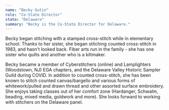 ```yaml
---
name: "Becky Gutin"
role: "Co-State Director"
state: "Delaware"
summary: "Becky is the Co-State Director for Delaware."
---
```


Becky began stitching with a stamped cross-stitch while in elementary school. Thanks to her sister, she began stitching counted cross-stitch in 1983, and hasn't looked back. Fiber arts run in the family - she has one sister who quilts and another who is a kiltmaker.

Becky became a member of Cyberstitchers (online) and Lamplighters (Woodstown, NJ) EGA chapters, and the Delaware Valley Historic Sampler Guild during COVID. In addition to counted cross-stitch, she has been known to stitch counted canvas/bargello and various forms of whitework/pulled and drawn thread and other assorted surface embroidery. She enjoys taking classes out of her comfort zone (Hardanger, Schwalm, beading, mixed media, goldwork and more). She looks forward to working with stitchers on the Delaware panel.
